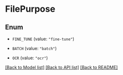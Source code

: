 # FilePurpose

## Enum


* `FINE_TUNE` (value: `"fine-tune"`)

* `BATCH` (value: `"batch"`)

* `OCR` (value: `"ocr"`)


[[Back to Model list]](../README.md#documentation-for-models) [[Back to API list]](../README.md#documentation-for-api-endpoints) [[Back to README]](../README.md)


